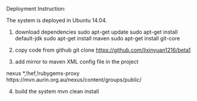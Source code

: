 Deployment Instruction:

The system is deployed in Ubuntu 14.04. 

1. download dependencies
sudo apt-get update
sudo apt-get install default-jdk
sudo apt-get install maven
sudo apt-get install git-core

2. copy code from github
git clone https://github.com/lixinyuan1216/beta1

3. add mirror to maven XML config file in the project
<mirrors>
    <mirror>
      <id>nexus</id>
      <mirrorOf>*,!hef,!rubygems-proxy</mirrorOf>
      <url>https://mvn.aurin.org.au/nexus/content/groups/public/</url>
    </mirror>
  </mirrors>
  
4. build the system
mvn clean install
